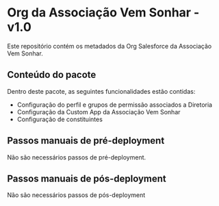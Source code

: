 # Org da Associação Vem Sonhar - v1.0

Este repositório contém os metadados da Org Salesforce da Associação Vem Sonhar.

## Conteúdo do pacote

Dentro deste pacote, as seguintes funcionalidades estão contidas:
- Configuração do perfil e grupos de permissão associados a Diretoria
- Configuração da Custom App da Associação Vem Sonhar
- Configuração de constituintes

## Passos manuais de pré-deployment

Não são necessários passos de pré-deployment.
## Passos manuais de pós-deployment

Não são necessários passos de pós-deployment